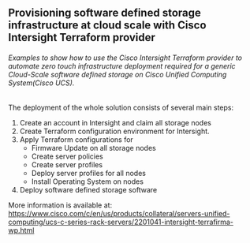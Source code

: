 ## Provisioning software defined storage infrastructure at cloud scale with Cisco Intersight Terraform provider 


###### Examples to show how to use the Cisco Intersight Terraform provider to automate zero touch infrastructure deployment required for a generic Cloud-Scale software defined storage on Cisco Unified Computing System(Cisco UCS). 


The deployment of the whole solution consists of several main steps:
1.	Create an account in Intersight and claim all storage nodes
2.	Create Terraform configuration environment for Intersight.
3.	Apply Terraform configurations for 
      * Firmware Update on all storage nodes 
      * Create server policies 
      * Create server profiles 
      * Deploy server profiles for all nodes 
      * Install Operating System on nodes 
4.	Deploy software defined storage software


More information is available at: https://www.cisco.com/c/en/us/products/collateral/servers-unified-computing/ucs-c-series-rack-servers/2201041-intersight-terrafirma-wp.html

